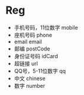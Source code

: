 # Reg
- 手机号码，11位数字  mobile
- 座机号码 phone
- email email
- 邮编  postCode
- 身份证号码 idCard
- 超链接 url
- QQ号，5-11位数字 qq
- 中文 chinese
- 数字 number
